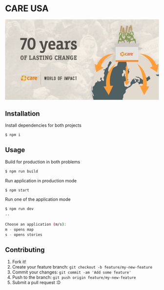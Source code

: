 # CARE USA

![image](https://raw.githubusercontent.com/Vizzuality/care_usa/master/map/public/care-map.jpg)

## Installation

Install dependencies for both projects
```bash
$ npm i
```

## Usage

Build for production in both problems
```bash
$ npm run build
```

Run application in production mode
```bash
$ npm start
```

Run one of the application mode
```bash
$ npm run dev
..

Choose an application (m/s): 
m - opens map
s - opens stories
```

## Contributing

1. Fork it!
2. Create your feature branch: `git checkout -b feature/my-new-feature`
3. Commit your changes: `git commit -am 'Add some feature'`
4. Push to the branch: `git push origin feature/my-new-feature`
5. Submit a pull request :D
